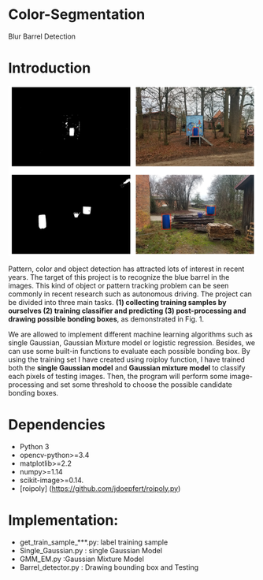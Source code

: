 # Color-Segmentation
Blur Barrel Detection 

# Introduction
![image](https://github.com/shangweihung/Color-Segmentation/blob/master/Image/github.PNG)

Pattern, color and object detection has attracted lots of interest in recent years. The target of this project is to recognize the blue barrel in the images. This kind of object or pattern tracking problem can be seen commonly in recent research such as autonomous driving. The project can be divided into three main tasks. **(1) collecting training samples by ourselves (2) training classifier and predicting (3) post-processing and drawing possible bonding boxes**, as demonstrated in Fig. 1.

We are allowed to implement different machine learning algorithms such as single Gaussian, Gaussian Mixture model or logistic regression. Besides, we can use some built-in functions to evaluate each possible bonding box. By using the training set I have created using roiploy function, I have trained both the **single Gaussian model** and **Gaussian mixture model** to classify each pixels of testing images. Then, the program will perform some image-processing and set some threshold to choose the possible candidate bonding boxes.

# Dependencies
* Python 3    
* opencv-python>=3.4
* matplotlib>=2.2
* numpy>=1.14
* scikit-image>=0.14.
* [roipoly] (https://github.com/jdoepfert/roipoly.py)


# Implementation:
* get_train_sample_***.py: label training sample
* Single_Gaussian.py : single Gaussian Model
* GMM_EM.py :Gaussian Mixture Model
* Barrel_detector.py : Drawing bounding box and Testing 
